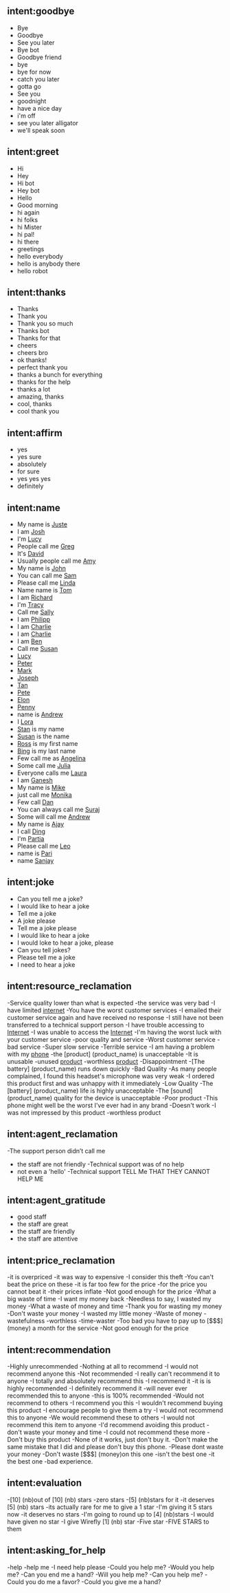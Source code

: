 <!--- Make sure to update this training data file with more training examples from https://forum.rasa.com/t/rasa-starter-pack/704 --> 

## intent:goodbye <!--- The label of the intent --> 
- Bye 			<!--- Training examples for intent 'bye'--> 
- Goodbye
- See you later
- Bye bot
- Goodbye friend
- bye
- bye for now
- catch you later
- gotta go
- See you
- goodnight
- have a nice day
- i'm off
- see you later alligator
- we'll speak soon

## intent:greet
- Hi
- Hey
- Hi bot
- Hey bot
- Hello
- Good morning
- hi again
- hi folks
- hi Mister
- hi pal!
- hi there
- greetings
- hello everybody
- hello is anybody there
- hello robot

## intent:thanks
- Thanks
- Thank you
- Thank you so much
- Thanks bot
- Thanks for that
- cheers
- cheers bro
- ok thanks!
- perfect thank you
- thanks a bunch for everything
- thanks for the help
- thanks a lot
- amazing, thanks
- cool, thanks
- cool thank you

## intent:affirm
- yes
- yes sure
- absolutely
- for sure
- yes yes yes
- definitely


## intent:name
- My name is [Juste](name)  <!--- Square brackets contain the value of entity while the text in parentheses is a a label of the entity --> 
- I am [Josh](name)
- I'm [Lucy](name)
- People call me [Greg](name)
- It's [David](name)
- Usually people call me [Amy](name)
- My name is [John](name)
- You can call me [Sam](name)
- Please call me [Linda](name)
- Name name is [Tom](name)
- I am [Richard](name)
- I'm [Tracy](name)
- Call me [Sally](name)
- I am [Philipp](name)
- I am [Charlie](name)
- I am [Charlie](name)
- I am [Ben](name)
- Call me [Susan](name)
- [Lucy](name)
- [Peter](name)
- [Mark](name)
- [Joseph](name)
- [Tan](name)
- [Pete](name)
- [Elon](name)
- [Penny](name)
- name is [Andrew](name)
- I [Lora](name)
- [Stan](name) is my name
- [Susan](name) is the name
- [Ross](name) is my first name
- [Bing](name) is my last name
- Few call me as [Angelina](name)
- Some call me [Julia](name)
- Everyone calls me [Laura](name)
- I am [Ganesh](name)
- My name is [Mike](name)
- just call me [Monika](name)
- Few call [Dan](name)
- You can always call me [Suraj](name)
- Some will call me [Andrew](name)
- My name is [Ajay](name)
- I call [Ding](name)
- I'm [Partia](name)
- Please call me [Leo](name)
- name is [Pari](name)
- name [Sanjay](name)


## intent:joke
- Can you tell me a joke?
- I would like to hear a joke
- Tell me a joke
- A joke please
- Tell me a joke please
- I would like to hear a joke
- I would loke to hear a joke, please
- Can you tell jokes?
- Please tell me a joke
- I need to hear a joke



## intent:resource_reclamation
-Service quality lower than what is expected
-the service was very bad
-I have limited [internet](service) 
-You have the worst customer services
-I emailed their customer service again and have received no response
-I still have not been transferred to a technical support person
-I have trouble accessing to [Internet](service)
-I was unable to access the [Internet](service)
-I'm having the worst luck with your customer service
-poor quality and service
-Worst customer service
-bad service
-Super slow service
-Terrible service
-I am having a problem with my [phone](product_name)
-the [product] (product_name) is unacceptable
-It is unusable
-unused [product](product_name)
-worthless [product](product_name)
-Disappointment 
-[The battery] (product_name) runs down quickly
-Bad Quality
-As many people complained, I found this headset's microphone was very weak
-I ordered this product first and was unhappy with it immediately
-Low Quality
-The [battery] (product_name) life is highly unacceptable
-The [sound] (product_name) quality for the device is unacceptable
-Poor product
-This phone might well be the worst I've ever had in any brand
-Doesn't work
-I was not impressed by this product
-worthless product

## intent:agent_reclamation
-The support person didn’t call me 
- the staff are not  friendly
-Technical support was of no help
- not even a 'hello'
-Technical support TELL Me THAT THEY CANNOT HELP ME

## intent:agent_gratitude
- good staff
- the staff are great
- the staff are friendly
- the staff are attentive

## intent:price_reclamation
-it  is overpriced
-it was way to expensive
-I consider this theft
-You can't beat the price on these
-it is  far too few for the price
-for the price you cannot beat it
-their prices inflate
-Not good enough for the price
-What a big waste of time
-I want my money back
-Needless to say, I wasted my money
-What a waste of money and time
-Thank you for wasting my money
-Don't waste your money
-I wasted my little money
-Waste of money
-wastefulness
-worthless
-time-waster 
-Too bad you have to pay up to [$$$] (money) a month for the service 
-Not good enough for the price


## intent:recommendation
-Highly unrecommended
-Nothing at all to recommend
-I would not recommend anyone this
-Not recommended
-I really can't recommend it to anyone
-I totally and absolutely recommend this 
-I recommend it
-it is is highly recommended
-I definitely recommend it
-will never ever recommended this to anyone
-this is 100% recommended
-Would not recommend to others
-I recommend you this
-I wouldn't recommend buying this product
-I encourage people to give them a try
-I would not recommend this to anyone
-We would recommend these to others
-I would not recommend this item to anyone
-I'd recommend avoiding this product
-don't waste your money and time
-I could not recommend these more
-Don't buy this product
-None of it works, just don't buy it.
-Don't make the same mistake that I did and please don't buy this phone.
-Please dont waste your money
-Don't waste [$$$] (money)on this one
-isn't the best one
-it the best one
-bad  experience.

## intent:evaluation
-[10] (nb)out of [10] (nb) stars
-zero stars
-[5] (nb)stars for it
-it deserves [5] (nb) stars
-its actually rare for me to give a 1 star
-I'm giving it 5 stars now
-it deserves no stars
-I'm going to round up to [4] (nb)stars
-I would have given no star
-I give Wirefly [1] (nb) star
-Five star
-FIVE STARS to them


## intent:asking_for_help
-help
-help me
-I need help please
-Could you help me?
-Would you help me?
-Can you end me a hand?
-Will you help me?
-Can you help me?
-Could you do me a favor?
-Could you give me a hand?
